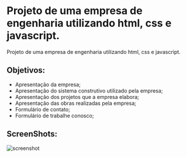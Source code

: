 # Projeto de uma empresa de engenharia utilizando html, css e javascript.
  
  Projeto de uma empresa de engenharia utilizando html, css e javascript.

## Objetivos:

  - Apresentação da empresa;
  - Apresentação do sistema construtivo utilizado pela empresa;
  - Apresentação dos projetos que a empresa elabora;
  - Apresentação das obras realizadas pela empresa;
  - Formulário de contato;
  - Formulário de trabalhe conosco;

## ScreenShots:

![screenshot](https://user-images.githubusercontent.com/115817581/201959595-36edfb3a-eb55-4a9b-8558-8a45bf640a85.png)

